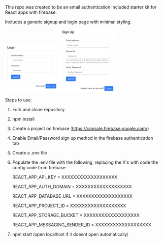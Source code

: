 This repo was created to be an email authentication included starter kit for React apps with firebase. 

Includes a generic signup and login page with minimal styling.

<img src="images/login.png" width="35%">

<img src="images/signUp.png" width="35%">

Steps to use:

1. Fork and clone repository.
2. npm install
3. Create a project on firebase (https://console.firebase.google.com/)
4. Enable Email/Password sign up method in the firebase authentication tab
5. Create a .env file
6. Populate the .env file with the following, replacing the X's with code the config code from firebase:

    REACT_APP_API_KEY = XXXXXXXXXXXXXXXXXXX
  
    REACT_APP_AUTH_DOMAIN = XXXXXXXXXXXXXXXXXXX
  
    REACT_APP_DATABASE_URL = XXXXXXXXXXXXXXXXXXX
  
    REACT_APP_PROJECT_ID = XXXXXXXXXXXXXXXXXXX
  
    REACT_APP_STORAGE_BUCKET = XXXXXXXXXXXXXXXXXXX
  
    REACT_APP_MESSAGING_SENDER_ID = XXXXXXXXXXXXXXXXXXX

7. npm start (open localhost if it doesnt open automatically)
